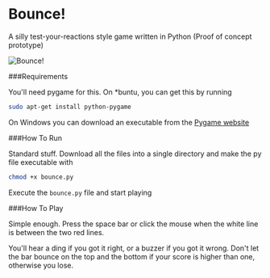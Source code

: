 Bounce!
======

A silly test-your-reactions style game written in Python
(Proof of concept prototype)

![Bounce!](http://s13.postimg.org/s61oo047b/Screenshot.jpg)


###Requirements

You'll need pygame for this. On *buntu, you can get this by running

```bash
sudo apt-get install python-pygame
```

On Windows you can download an executable from the [Pygame website](http://www.pygame.org)


###How To Run

Standard stuff. Download all the files into a single directory and make the
py file executable with 

```bash
chmod +x bounce.py
```

Execute the `bounce.py` file and start playing


###How To Play

Simple enough. Press the space bar or click the mouse when the white line is 
between the two red lines.

You'll hear a ding if you got it right, or a buzzer if you got it wrong.
Don't let the bar bounce on the top and the bottom if your score is higher 
than one, otherwise you lose.
